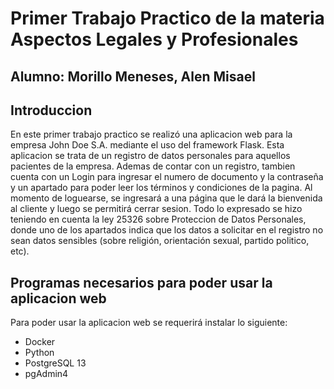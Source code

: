 # Primer Trabajo Practico de la materia Aspectos Legales y Profesionales

## Alumno: Morillo Meneses, Alen Misael 

## Introduccion
En este primer trabajo practico se realizó una aplicacion web para la empresa John Doe S.A. mediante el uso del framework Flask. Esta aplicacion se trata de un registro de datos personales para aquellos pacientes de la empresa. Ademas de contar con un registro, tambien cuenta con un Login para ingresar el numero de documento y la contraseña y un apartado para poder leer los términos y condiciones de la pagina. Al momento de loguearse, se ingresará a una página que le dará la bienvenida al cliente y luego se permitirá cerrar sesion. 
  Todo lo expresado se hizo teniendo en cuenta la ley 25326 sobre Proteccion de Datos Personales, donde uno de los apartados indica que los datos a solicitar en el registro no sean datos sensibles (sobre religión, orientación sexual, partido politico, etc). 


## Programas necesarios para poder usar la aplicacion web
Para poder usar la aplicacion web se requerirá instalar lo siguiente: 
- Docker
- Python
- PostgreSQL 13
- pgAdmin4
  
  


